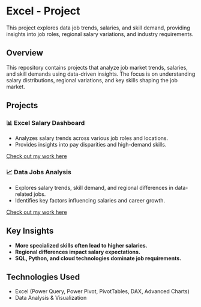 # Excel - Project
  This project explores data job trends, salaries, and skill demand, providing insights into job roles, regional salary variations, and industry requirements.
## Overview

This repository contains projects that analyze job market trends, salaries, and skill demands using data-driven insights. The focus is on understanding salary distributions, regional variations, and key skills shaping the job market.

## Projects

### 📊 **Excel Salary Dashboard**
- Analyzes salary trends across various job roles and locations.
- Provides insights into pay disparities and high-demand skills.

[Check out my work here](https://github.com/Djacobs03/Excel-Project/tree/main/Project%201%20-%20Salary_Dashboard)  

 


  ### 📈 **Data Jobs Analysis**
- Explores salary trends, skill demand, and regional differences in data-related jobs.
- Identifies key factors influencing salaries and career growth.

[Check out my work here](https://github.com/Djacobs03/Excel-Project/tree/main/Project%202%20-%20Salary%20Analysis)  

 


## Key Insights
- **More specialized skills often lead to higher salaries.**
- **Regional differences impact salary expectations.**
- **SQL, Python, and cloud technologies dominate job requirements.**

## Technologies Used
- Excel (Power Query, Power Pivot, PivotTables, DAX, Advanced Charts)
- Data Analysis & Visualization


  
  
